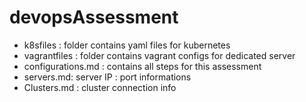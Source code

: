 # devopsAssessment

- k8sfiles                : folder contains yaml files for kubernetes   
- vagrantfiles            : folder contains vagrant configs for dedicated server  
- configurations.md       : contains all steps for this assessment  
- servers.md: server IP   : port informations 
- Clusters.md             : cluster connection info
